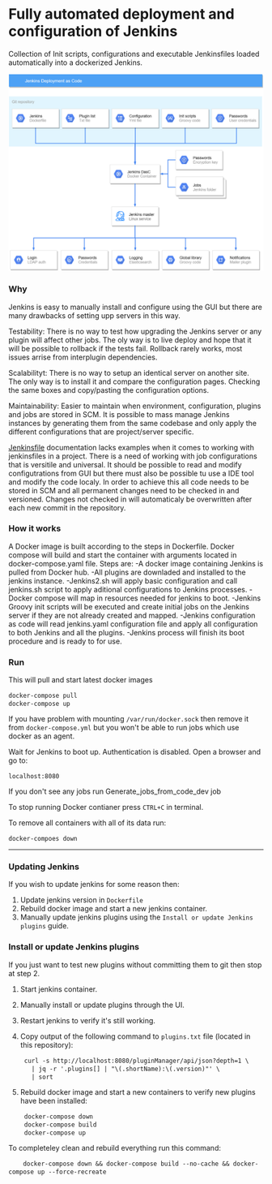 # Fully automated deployment and configuration of Jenkins 

Collection of Init scripts, configurations and executable Jenkinsfiles loaded automatically into a dockerized Jenkins.

![](JDasC.png)

### Why

Jenkins is easy to manually install and configure using the GUI but there are many drawbacks of setting upp servers in this way. 

Testability:
There is no way to test how upgrading the Jenkins server or any plugin will affect other jobs. The oly way is to live deploy and hope that it will be possible to rollback if the tests fail. Rollback rarely works, most issues arrise from interplugin dependencies.

Scalabilityt:
There is no way to setup an identical server on another site. The only way is to install it and compare the configuration pages. Checking the same boxes and copy/pasting the configuration options.

Maintainability:
Easier to maintain when environment, configuration, plugins and jobs are stored in SCM.
It is possible to mass manage Jenkins instances by generating them from the same codebase and only apply the different configurations that are project/server specific.

[Jenkinsfile](https://jenkins.io/doc/book/pipeline/jenkinsfile/) documentation lacks examples when it comes to working with jenkinsfiles in a project.
There is a need of working with job configurations that is versitile and universal. It should be possible to read and modify configutrations from GUI but there must also be possible tu use a IDE tool and modify the code localy.
In order to achieve this all code needs to be stored in SCM and all permanent changes need to be checked in and versioned.
Changes not checked in will automaticaly be overwritten after each new commit in the repository.

### How it works

A Docker image is built according to the steps in Dockerfile.
Docker compose will build and start the container with arguments located in docker-compose.yaml file.
Steps are: 
    -A docker image containing Jenkins is pulled from Docker hub.
    -All plugins are downladed and installed to the jenkins instance.
    -Jenkins2.sh will apply basic configuration and call jenkins.sh script to apply aditional configurations to Jenkins processes.
    -Docker compose will map in resources needed for jenkins to boot.
    -Jenkins Groovy init scripts will be executed and create initial jobs on the Jenkins server if they are not already created and mapped.
    -Jenkins configuration as code will read jenkins.yaml configuration file and apply all configuration to both Jenkins and all the plugins.
    -Jenkins process will finish its boot procedure and is ready to for use.


### Run

This will pull and start latest docker images

    docker-compose pull
    docker-compose up
   
If you have problem with mounting `/var/run/docker.sock` then remove it from `docker-compose.yml` but you won't be able to run jobs which use docker as an agent.

Wait for Jenkins to boot up. Authentication is disabled. Open a browser and go to:

    localhost:8080
    
If you don't see any jobs run Generate_jobs_from_code_dev job

To stop running Docker contianer press `CTRL+C` in terminal.  

To remove all containers with all of its data run:

    docker-compoes down

---

### Updating Jenkins

If you wish to update jenkins for some reason then:

1. Update jenkins version in `Dockerfile`
2. Rebuild docker image and start a new jenkins container.
3. Manually update jenkins plugins using the `Install or update Jenkins plugins` guide.

### Install or update Jenkins plugins

If you just want to test new plugins without committing them to git then stop at step 2.

1. Start jenkins container.
2. Manually install or update plugins through the UI.
3. Restart jenkins to verify it's still working.
4. Copy output of the following command to `plugins.txt` file (located in this repository):

        curl -s http://localhost:8080/pluginManager/api/json?depth=1 \
          | jq -r '.plugins[] | "\(.shortName):\(.version)"' \
          | sort
    
5. Rebuild docker image and start a new containers to verify new plugins have been installed:

        docker-compose down
        docker-compose build
        docker-compose up
          
To completeley clean and rebuild everything run this command:

        docker-compose down && docker-compose build --no-cache && docker-compose up --force-recreate